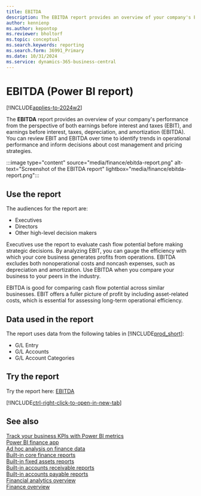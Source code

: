 ```yaml
---
title: EBITDA
description: The EBITDA report provides an overview of your company's EBIT and EBITDA over time.
author: kennienp
ms.author: kepontop
ms.reviewer: bholtorf
ms.topic: conceptual
ms.search.keywords: reporting
ms.search.form: 36991_Primary
ms.date: 10/31/2024
ms.service: dynamics-365-business-central
---
```


# EBITDA (Power BI report)

[!INCLUDE[applies-to-2024w2](includes/applies-to-2024w2.md)]

The **EBITDA** report provides an overview of your company's performance from the perspective of both earnings before interest and taxes (EBIT), and earnings before interest, taxes, depreciation, and amortization (EBITDA). You can review EBIT and EBITDA over time to identify trends in operational performance and inform decisions about cost management and pricing strategies.

:::image type="content" source="media/finance/ebitda-report.png" alt-text="Screenshot of the EBITDA report" lightbox="media/finance/ebitda-report.png":::

## Use the report

The audiences for the report are:

- Executives
- Directors
- Other high-level decision makers

Executives use the report to evaluate cash flow potential before making strategic decisions. By analyzing EBIT, you can gauge the efficiency with which your core business generates profits from operations. EBITDA excludes both nonoperational costs and noncash expenses, such as depreciation and amortization. Use EBITDA when you compare your business to your peers in the industry.

EBITDA is good for comparing cash flow potential across similar businesses. EBIT offers a fuller picture of profit by including asset-related costs, which is essential for assessing long-term operational efficiency.

<!-- ## Key Performance Indicators (KPIs)

The *EBITDA* report includes the following KPIs and measures: 

- [**Operating Profit - EBIT**](####)
- [**EBITDA**](####)
- [**Revenue**](####)
- [**Interest Revenue**](####)
- [**Extraordinary Revenue**](####)
- [**FX Gains Revenue**](####)
- [**Expense**](####)
- [**Interest Expense**](####)
- [**FX Losses Expense**](####)
- [**Tax Expense**](####)
- [**Extraordinary Expense**](####)
- [**Depreciation and Amortization**](####) -->

## Data used in the report

The report uses data from the following tables in [!INCLUDE[prod_short](includes/prod_short.md)]:

- G/L Entry
- G/L Accounts
- G/L Account Categories

## Try the report

Try the report here: [EBITDA](https://businesscentral.dynamics.com?page=36991)

[!INCLUDE[ctrl-right-click-to-open-in-new-tab](includes/ctrl-right-click-to-open-in-new-tab.md)]

## See also

[Track your business KPIs with Power BI metrics](track-kpis-with-power-bi-metrics.md)  
[Power BI finance app](finance-powerbi-app.md)  
[Ad hoc analysis on finance data](ad-hoc-analysis-finance.md)  
[Built-in core finance reports](finance-reports.md)  
[Built-in fixed assets reports](fa-reports.md)  
[Built-in accounts receivable reports](receivables-reports.md)  
[Built-in accounts payable reports](payables-reports.md)  
[Financial analytics overview](bi.md)  
[Finance overview](finance.md)